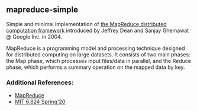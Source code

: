 ## mapreduce-simple

Simple and minimal implementation of [the MapReduce distributed computation framework](https://static.googleusercontent.com/media/research.google.com/en//archive/mapreduce-osdi04.pdf) introduced by Jeffrey Dean and Sanjay Ghemawat @ Google Inc. in 2004.

MapReduce is a programming model and processing technique designed for distributed computing on large datasets. It consists of two main phases: the Map phase, which processes input files/data in parallel, and the Reduce phase, which performs a summary operation on the mapped data by key.

### Additional References:

- [MapReduce](https://static.googleusercontent.com/media/research.google.com/en//archive/mapreduce-osdi04.pdf)
- [MIT 6.824 Spring'20](https://www.youtube.com/watch?v=cQP8WApzIQQ&list=PLrw6a1wE39_tb2fErI4-WkMbsvGQk9_UB&ab_channel=MIT6.824%3ADistributedSystems)
